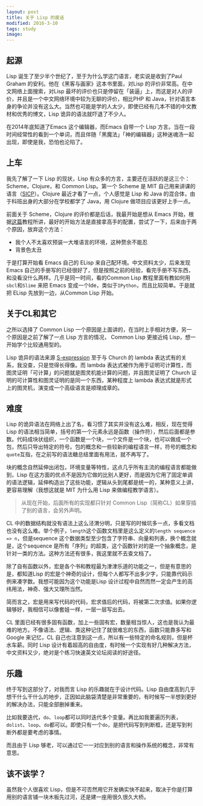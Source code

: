 ```yaml
---
layout: post
title: 关于 Lisp 的废话
modified: 2016-3-10
tags: study
image:
---
```


## 起源

Lisp 诞生了至少半个世纪了，至于为什么学这门语言，老实说是收到了Paul Graham 的安利。他在《黑客与画家》这本书里面，对Lisp 的评价非常高。在中文网络上面搜索，对Lisp 最坏的评价也只是停留在「装逼」上，而这是对人的评价，并且是一个中文网络环境中较为无聊的评价，相比PHP 和 Java，针对语言本身的争论并没有这么大。当然也可能是学的人太少，即使已经有几本不错的中文教材和优秀的博文，Lisp 诡异的语法就吓退了不少人。

在2014年底知道了Emacs 这个编辑器，而Emacs 自带一个 Lisp 方言。当在一段时间经常性的看到一个单词，而且伴随「黑魔法」「神的编辑器」这种迷魂汤一起出现，即使是我，恐怕也沦陷了。

## 上车

我先了解了一下 Lisp 的现状，Lisp 有众多的方言，主要还在活跃的是这三个：Scheme，Clojure，和 Common Lisp。第一个 Scheme 是 MIT 自己用来讲课的语言（[SICP](http://www.wikiwand.com/en/Structure_and_Interpretation_of_Computer_Programs)）。Clojure 最近才看了一点，个人感觉是 Lisp 和 Java 的混合体，由于科班出身的大部分在学校都学了 Java，用 Clojure 做项目应该更好上手一点。

前面关于 Scheme，Clojure 的评价都是后话，我最开始是想从 Emacs 开始，根据[这篇](http://blog.csdn.net/redguardtoo/article/details/7222501)教程所讲，最好的开始方法是直接拿高手的配置，尝试了一下，后来由于两个原因，放弃这个方法：

+ 我个人不太喜欢预装一大堆语言的环境，这种赘余不能忍
+ 背景色太丑

于是打算开始看 Emacs 自己的 ELisp 来自己配环境。中文资料太少，后来发现 Emacs 自己的手册写的已经很好了，但是按照之前的经验，看完手册不写东西，和没看没什么两样。几乎是同一时间，看的Common Lisp 教程里面有教如何用 `sbcl`和`Slime` 来把 Emacs 变成一个Ide，类似于`IPython`，而且比较简单。于是就把 ELisp 先放到一边，从Common Lisp 开始。


## 关于CL和其它

之所以选择了 Common Lisp 一个原因是上面讲的，在当时上手相对方便，另一个原因是之前了解了一点 Lisp 方言的情况， Common Lisp 更接近纯 Lisp，想一开始学个比较通用型的。

Lisp 诡异的语法来源 [S-expression](http://www.wikiwand.com/en/S-expression) 至于与 Church 的 lambda 表达式有的关系，我没查，只是觉得长得像。而 lambda 表达式被作为用于证明可计算性，而图灵证明「可计算」的问题就是图灵机能计算的问题，并且图灵证明了 Church 证明的可计算性和图灵证明的是同一个东西，某种程度上 lambda 表达式就是形式上的图灵机，演变成一个高级语言是顺理成章的。


## 难度

Lisp 的诡异语法在网络上出了名，看习惯了其实并没有这么难，相反，现在觉得 Lisp 的语法相当简单，括号的第一个元素永远是函数（操作符），然后后面都是参数。代码成块状组织，一个函数是一个块，一个文件是一个块，也可以做成一个包，然后只导出特定的符号。包的概念和一些较新的编程语言一样，符号的概念和`quote`互指，在之前写的语法糖总结里面有用法，就不再写了。

块的概念自然延伸出闭包，环境变量等特性，这点几乎所有主流的编程语言都能做到，Lisp 在这方面的优点不是因为它做的比别人更好，而是因为它用了固定单调的语法逻辑，延伸构造出了这些功能，逻辑从头到尾都是统一的，某种意义上讲，更容易理解（我想这就是 MIT 为什么用 Lisp 来做编程教学语言）。

>从现在开始，后面所有的实现都只针对 Common Lisp（简称CL）如果穿插了别的语言，会另外声明。

CL 中的数据结构就没有语法上这么泾渭分明，只是写的时候坑多一点，多看文档也没有这么难。举个例子，`length`这个函数文档里是这么定义的`length sequence => n`，但是sequence 这个数据类型至少包含了字符串、向量和列表，换个概念就是，这个sequence 是所有「序列」的超类，这个函数针对的是一个抽象概念，是针对一类的方法。这种方法还有很多，我这里就不去查文档了。

除了自有函数以外，宏是各个书和教程最为津津乐道的功能之一，但是有意思的是，都知道Lisp 的宏是个神奇的设计，但每个人都写不出多少字，只能靠代码示例来凑字数。我想可能因为这个功能是Lisp 设计过程中自然而然一定会产生的高纬用法，神奇、强大又理所当然。

简而言之，宏是用来写代码的代码，宏求值后的代码，将被第二次求值。如果你逻辑够好，我相信可以像套娃一样，一层一层写出去。

CL 里面已经有很多固有函数，加上一些固有宏，数量相当惊人，这也是我认为最难的地方。不像语法、逻辑、类这种记住了就很难忘的东西，函数只能靠多写和 Google 来记忆，CL 自己也注意到这一点，所以有一些特定的命名规则，但是杯水车薪。同时 Lisp 设计有着超高的自由度，有时候一个实现有好几种解决方法，中文资料又少，绝对是个练习快速英文论坛阅读的好途径。

## 乐趣

终于写到这部分了，对我而言 Lisp 的乐趣就在于设计代码。Lisp 自由度高到几乎想干什么干什么的地步，正因如此脑袋清楚是非常重要的，有时候写一半想到更好的解决办法，只能全部删掉重来。

比如我要迭代，`do`、`loop`都可以同时迭代多个变量。再比如我要遍历列表，`dolist`、`loop`、`do`都可以。即使只有一个`do`，是把代码写到判断框，还是写到判断外都是要考虑的事情。

而且由于 Lisp 够老，可以通过它一一对应到别的语言和操作系统的概念，非常有意思。

## 该不该学？

虽然我个人很喜欢 Lisp，但是不可否然用它开发确实快不起来，取决于你是打算用别的语言铺一块木板先过河，还是建一座用很久很久大桥。